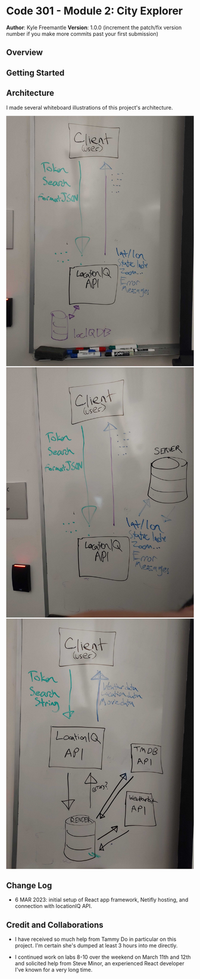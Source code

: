 # Code 301 - Module 2: City Explorer

**Author**: Kyle Freemantle
**Version**: 1.0.0 (increment the patch/fix version number if you make more commits past your first submission)

## Overview
<!-- Provide a high level overview of what this application is and why you are building it, beyond the fact that it's an assignment for this class. (i.e. What's your problem domain?) -->

## Getting Started
<!-- What are the steps that a user must take in order to build this app on their own machine and get it running? -->

## Architecture

I made several whiteboard illustrations of this project's architecture.

![lab06](/wrrc/lab06wrrc.jpg)
![lab07](/wrrc/lab07wrrc.jpg)
![lab08](/wrrc/lab08wrrc.jpg)

## Change Log

- 6 MAR 2023: initial setup of React app framework, Netifly hosting, and connection with locationIQ API.


## Credit and Collaborations

- I have received so much help from Tammy Do in particular on this project.  I'm certain she's dumped at least 3 hours into me directly.

- I continued work on labs 8-10 over the weekend on March 11th and 12th and solicited help from Steve Minor, an experienced React developer I've known for a very long time.